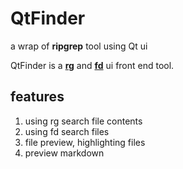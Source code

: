 # QtFinder
a wrap of **ripgrep** tool using Qt ui

QtFinder is a **[rg](https://github.com/BurntSushi/ripgrep)** and **[fd](https://github.com/BurntSushi/ripgrep)** ui front end tool.

## features
1. using rg search file contents
2. using fd search files
3. file preview, highlighting files
4. preview markdown
